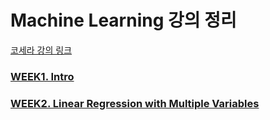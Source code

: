 # Machine Learning 강의 정리
[코세라 강의 링크](https://www.coursera.org/learn/machine-learning/home/welcome)

### [WEEK1. Intro](/week1/summary1.md)
### [WEEK2. Linear Regression with Multiple Variables](/week2/summary2.md)
